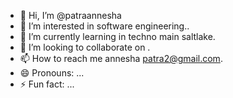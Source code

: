 - 👋 Hi, I’m @patraannesha
- 👀 I’m interested in software engineering..
- 🌱 I’m currently learning in techno main saltlake.
- 💞️ I’m looking to collaborate on .
- 📫 How to reach me annesha patra2@gmail.com.
- 😄 Pronouns: ...
- ⚡ Fun fact: ...

<!---
patraannesha/patraannesha is a ✨ special ✨ repository because its `README.md` (this file) appears on your GitHub profile.
You can click the Preview link to take a look at your changes.
--->
